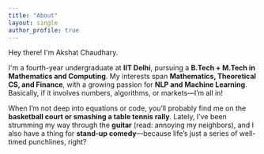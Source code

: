 ```yaml
---
title: "About"
layout: single
author_profile: true
---
```



Hey there! I'm Akshat Chaudhary.  

I'm a fourth-year undergraduate at **IIT Delhi**, pursuing a **B.Tech + M.Tech in Mathematics and Computing**. My interests span **Mathematics, Theoretical CS, and Finance**, with a growing passion for **NLP and Machine Learning**. Basically, if it involves numbers, algorithms, or markets—I’m all in!  

When I’m not deep into equations or code, you’ll probably find me on the **basketball court or smashing a table tennis rally**. Lately, I’ve been strumming my way through the **guitar** (read: annoying my neighbors), and I also have a thing for **stand-up comedy**—because life’s just a series of well-timed punchlines, right?  
